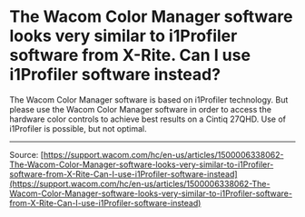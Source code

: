 # The Wacom Color Manager software looks very similar to i1Profiler software from X-Rite. Can I use i1Profiler software instead?

The Wacom Color Manager software is based on i1Profiler technology. But please use the Wacom Color Manager software in order to access the hardware color controls to achieve best results on a Cintiq 27QHD. Use of i1Profiler is possible, but not optimal.

---
Source: [https://support.wacom.com/hc/en-us/articles/1500006338062-The-Wacom-Color-Manager-software-looks-very-similar-to-i1Profiler-software-from-X-Rite-Can-I-use-i1Profiler-software-instead](https://support.wacom.com/hc/en-us/articles/1500006338062-The-Wacom-Color-Manager-software-looks-very-similar-to-i1Profiler-software-from-X-Rite-Can-I-use-i1Profiler-software-instead)

